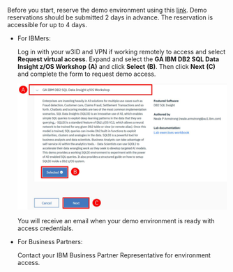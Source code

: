 Before you start, reserve the demo environment using this <a href="https://zva.wdc1a.cirrus.ibm.com/" target="_blank">link</a>. Demo reservations should be submitted 2 days in advance. The reservation is accessible for up to 4 days.

- For IBMers: 
  
    Log in with your w3ID and VPN if working remotely to access and select **Request virtual access**. Expand and select the **GA IBM DB2 SQL Data Insight z/OS Workshop** **(A)** and click **Select** **(B)**. Then click **Next** **(C)** and complete the form to request demo access.

    ![](_attachments/IBMerReservationPage.jpg)

    You will receive an email when your demo environment is ready with access credentials.

- For Business Partners:
  
    Contact your IBM Business Partner Representative for environment access.


